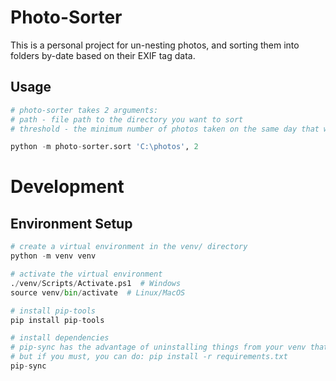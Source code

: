 # Photo-Sorter

This is a personal project for un-nesting photos, and sorting them into folders by-date based on their EXIF tag data.

## Usage

```python
# photo-sorter takes 2 arguments:
# path - file path to the directory you want to sort
# threshold - the minimum number of photos taken on the same day that warrants the creation of a new folder (default, 3)

python -m photo-sorter.sort 'C:\photos', 2
```

# Development

## Environment Setup

```python
# create a virtual environment in the venv/ directory
python -m venv venv

# activate the virtual environment
./venv/Scripts/Activate.ps1  # Windows
source venv/bin/activate  # Linux/MacOS

# install pip-tools
pip install pip-tools

# install dependencies
# pip-sync has the advantage of uninstalling things from your venv that are not listed in requirements, so you are certain that your environment is reproducible
# but if you must, you can do: pip install -r requirements.txt
pip-sync
```

